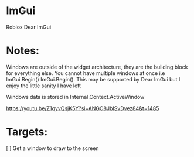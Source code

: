 # ImGui

Roblox Dear ImGui

# Notes:

Windows are outside of the widget architecture, they are the building block for everything else. You cannot have multiple windows at once i.e ImGui.Begin() ImGui.Begin(). This may be supported by Dear ImGui but I enjoy the little sanity I have left

Windows data is stored in Internal.Context.ActiveWindow

https://youtu.be/Z1qyvQsjK5Y?si=ANGO8JbISvDvez84&t=1485

# Targets:

[ ] Get a window to draw to the screen
